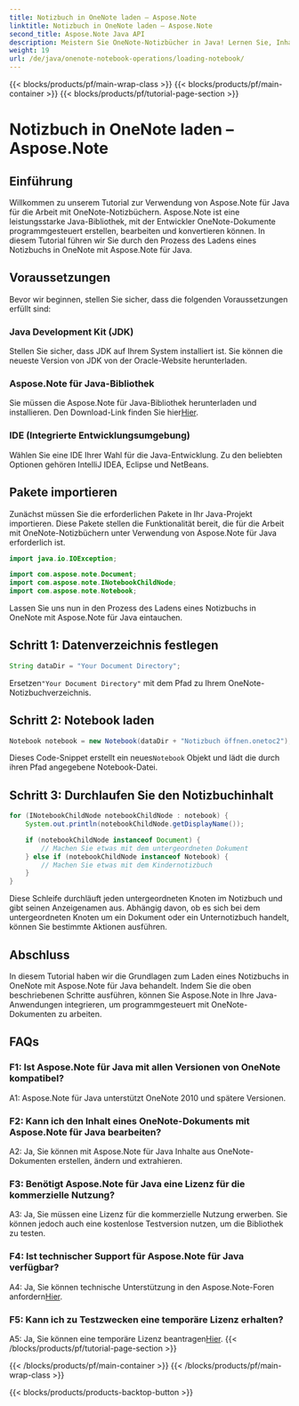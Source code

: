 ```yaml
---
title: Notizbuch in OneNote laden – Aspose.Note
linktitle: Notizbuch in OneNote laden – Aspose.Note
second_title: Aspose.Note Java API
description: Meistern Sie OneNote-Notizbücher in Java! Lernen Sie, Inhalte zu laden, zu erkunden und zu verarbeiten – von Dokumenten bis hin zu Sub-Notebooks. Einfache Schritte und Code enthalten! #OneNote #Java #Aspose
weight: 19
url: /de/java/onenote-notebook-operations/loading-notebook/
---
```


{{< blocks/products/pf/main-wrap-class >}}
{{< blocks/products/pf/main-container >}}
{{< blocks/products/pf/tutorial-page-section >}}

# Notizbuch in OneNote laden – Aspose.Note

## Einführung

Willkommen zu unserem Tutorial zur Verwendung von Aspose.Note für Java für die Arbeit mit OneNote-Notizbüchern. Aspose.Note ist eine leistungsstarke Java-Bibliothek, mit der Entwickler OneNote-Dokumente programmgesteuert erstellen, bearbeiten und konvertieren können. In diesem Tutorial führen wir Sie durch den Prozess des Ladens eines Notizbuchs in OneNote mit Aspose.Note für Java.

## Voraussetzungen

Bevor wir beginnen, stellen Sie sicher, dass die folgenden Voraussetzungen erfüllt sind:

### Java Development Kit (JDK)

Stellen Sie sicher, dass JDK auf Ihrem System installiert ist. Sie können die neueste Version von JDK von der Oracle-Website herunterladen.

### Aspose.Note für Java-Bibliothek

 Sie müssen die Aspose.Note für Java-Bibliothek herunterladen und installieren. Den Download-Link finden Sie hier[Hier](https://releases.aspose.com/note/java/).

### IDE (Integrierte Entwicklungsumgebung)

Wählen Sie eine IDE Ihrer Wahl für die Java-Entwicklung. Zu den beliebten Optionen gehören IntelliJ IDEA, Eclipse und NetBeans.

## Pakete importieren

Zunächst müssen Sie die erforderlichen Pakete in Ihr Java-Projekt importieren. Diese Pakete stellen die Funktionalität bereit, die für die Arbeit mit OneNote-Notizbüchern unter Verwendung von Aspose.Note für Java erforderlich ist.

```java
import java.io.IOException;

import com.aspose.note.Document;
import com.aspose.note.INotebookChildNode;
import com.aspose.note.Notebook;
```

Lassen Sie uns nun in den Prozess des Ladens eines Notizbuchs in OneNote mit Aspose.Note für Java eintauchen.

## Schritt 1: Datenverzeichnis festlegen

```java
String dataDir = "Your Document Directory";
```

 Ersetzen`"Your Document Directory"` mit dem Pfad zu Ihrem OneNote-Notizbuchverzeichnis.

## Schritt 2: Notebook laden

```java
Notebook notebook = new Notebook(dataDir + "Notizbuch öffnen.onetoc2");
```

 Dieses Code-Snippet erstellt ein neues`Notebook` Objekt und lädt die durch ihren Pfad angegebene Notebook-Datei.

## Schritt 3: Durchlaufen Sie den Notizbuchinhalt

```java
for (INotebookChildNode notebookChildNode : notebook) {
    System.out.println(notebookChildNode.getDisplayName());

    if (notebookChildNode instanceof Document) {
        // Machen Sie etwas mit dem untergeordneten Dokument
    } else if (notebookChildNode instanceof Notebook) {
        // Machen Sie etwas mit dem Kindernotizbuch
    }
}
```

Diese Schleife durchläuft jeden untergeordneten Knoten im Notizbuch und gibt seinen Anzeigenamen aus. Abhängig davon, ob es sich bei dem untergeordneten Knoten um ein Dokument oder ein Unternotizbuch handelt, können Sie bestimmte Aktionen ausführen.

## Abschluss

In diesem Tutorial haben wir die Grundlagen zum Laden eines Notizbuchs in OneNote mit Aspose.Note für Java behandelt. Indem Sie die oben beschriebenen Schritte ausführen, können Sie Aspose.Note in Ihre Java-Anwendungen integrieren, um programmgesteuert mit OneNote-Dokumenten zu arbeiten.

## FAQs

### F1: Ist Aspose.Note für Java mit allen Versionen von OneNote kompatibel?

A1: Aspose.Note für Java unterstützt OneNote 2010 und spätere Versionen.

### F2: Kann ich den Inhalt eines OneNote-Dokuments mit Aspose.Note für Java bearbeiten?

A2: Ja, Sie können mit Aspose.Note für Java Inhalte aus OneNote-Dokumenten erstellen, ändern und extrahieren.

### F3: Benötigt Aspose.Note für Java eine Lizenz für die kommerzielle Nutzung?

A3: Ja, Sie müssen eine Lizenz für die kommerzielle Nutzung erwerben. Sie können jedoch auch eine kostenlose Testversion nutzen, um die Bibliothek zu testen.

### F4: Ist technischer Support für Aspose.Note für Java verfügbar?

 A4: Ja, Sie können technische Unterstützung in den Aspose.Note-Foren anfordern[Hier](https://forum.aspose.com/c/note/28).

### F5: Kann ich zu Testzwecken eine temporäre Lizenz erhalten?

 A5: Ja, Sie können eine temporäre Lizenz beantragen[Hier](https://purchase.aspose.com/temporary-license/).
{{< /blocks/products/pf/tutorial-page-section >}}

{{< /blocks/products/pf/main-container >}}
{{< /blocks/products/pf/main-wrap-class >}}

{{< blocks/products/products-backtop-button >}}
